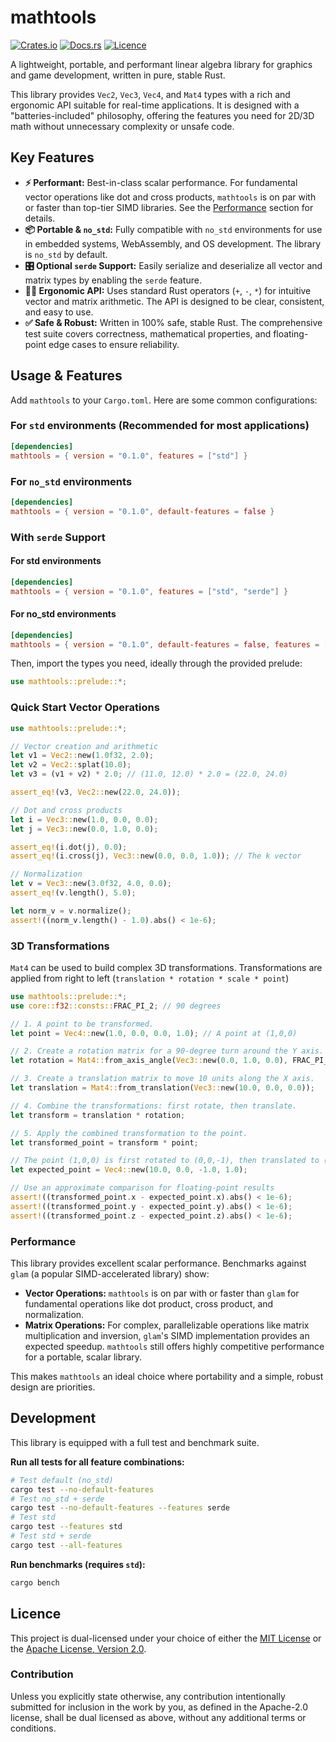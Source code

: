 # mathtools

<!--
-->

[![Crates.io](https://img.shields.io/crates/v/mathtools.svg)](https://crates.io/crates/mathtools)
[![Docs.rs](https://docs.rs/mathtools/badge.svg)](https://docs.rs/mathtools)
[![Licence](https://img.shields.io/badge/license-MIT%2FApache--2.0-blue.svg)](#licence)

<!--
[![CI](https://github.com/willmccallion/mathtools/actions/workflows/ci.yml/badge.svg)](https://github.com/willmccallion/mathtools/actions/workflows/ci.yml)
-->

A lightweight, portable, and performant linear algebra library for graphics and game development, written in pure, stable Rust.

This library provides `Vec2`, `Vec3`, `Vec4`, and `Mat4` types with a rich and ergonomic API suitable for real-time applications. It is designed with a "batteries-included" philosophy, offering the features you need for 2D/3D math without unnecessary complexity or unsafe code.

## Key Features

* **⚡ Performant:** Best-in-class scalar performance. For fundamental vector operations like dot and cross products, `mathtools` is on par with or faster than top-tier SIMD libraries. See the [Performance](#performance) section for details.
* **📦 Portable & `no_std`:** Fully compatible with `no_std` environments for use in embedded systems, WebAssembly, and OS development. The library is `no_std` by default.
* **🎛️ Optional `serde` Support:** Easily serialize and deserialize all vector and matrix types by enabling the `serde` feature.
* **🧑‍💻 Ergonomic API:** Uses standard Rust operators (`+`, `-`, `*`) for intuitive vector and matrix arithmetic. The API is designed to be clear, consistent, and easy to use.
* **✅ Safe & Robust:** Written in 100% safe, stable Rust. The comprehensive test suite covers correctness, mathematical properties, and floating-point edge cases to ensure reliability.

## Usage & Features

Add `mathtools` to your `Cargo.toml`. Here are some common configurations:

### For `std` environments (Recommended for most applications)

```toml
[dependencies]
mathtools = { version = "0.1.0", features = ["std"] }
```

### For `no_std` environments

```toml
[dependencies]
mathtools = { version = "0.1.0", default-features = false }
```

### With `serde` Support

#### For std environments

```toml
[dependencies]
mathtools = { version = "0.1.0", features = ["std", "serde"] }
```

#### For no\_std environments

```toml
[dependencies]
mathtools = { version = "0.1.0", default-features = false, features = ["serde"] }
```

Then, import the types you need, ideally through the provided prelude:

```rust
use mathtools::prelude::*;
```

### Quick Start Vector Operations

```rust
use mathtools::prelude::*;

// Vector creation and arithmetic
let v1 = Vec2::new(1.0f32, 2.0);
let v2 = Vec2::splat(10.0);
let v3 = (v1 + v2) * 2.0; // (11.0, 12.0) * 2.0 = (22.0, 24.0)

assert_eq!(v3, Vec2::new(22.0, 24.0));

// Dot and cross products
let i = Vec3::new(1.0, 0.0, 0.0);
let j = Vec3::new(0.0, 1.0, 0.0);

assert_eq!(i.dot(j), 0.0);
assert_eq!(i.cross(j), Vec3::new(0.0, 0.0, 1.0)); // The k vector

// Normalization
let v = Vec3::new(3.0f32, 4.0, 0.0);
assert_eq!(v.length(), 5.0);

let norm_v = v.normalize();
assert!((norm_v.length() - 1.0).abs() < 1e-6);
```

### 3D Transformations

`Mat4` can be used to build complex 3D transformations. Transformations are applied from right to left (`translation * rotation * scale * point`)

```rust
use mathtools::prelude::*;
use core::f32::consts::FRAC_PI_2; // 90 degrees

// 1. A point to be transformed.
let point = Vec4::new(1.0, 0.0, 0.0, 1.0); // A point at (1,0,0)

// 2. Create a rotation matrix for a 90-degree turn around the Y axis.
let rotation = Mat4::from_axis_angle(Vec3::new(0.0, 1.0, 0.0), FRAC_PI_2);

// 3. Create a translation matrix to move 10 units along the X axis.
let translation = Mat4::from_translation(Vec3::new(10.0, 0.0, 0.0));

// 4. Combine the transformations: first rotate, then translate.
let transform = translation * rotation;

// 5. Apply the combined transformation to the point.
let transformed_point = transform * point;

// The point (1,0,0) is first rotated to (0,0,-1), then translated to (10,0,-1).
let expected_point = Vec4::new(10.0, 0.0, -1.0, 1.0);

// Use an approximate comparison for floating-point results
assert!((transformed_point.x - expected_point.x).abs() < 1e-6);
assert!((transformed_point.y - expected_point.y).abs() < 1e-6);
assert!((transformed_point.z - expected_point.z).abs() < 1e-6);
```

### Performance

This library provides excellent scalar performance. Benchmarks against `glam` (a popular SIMD-accelerated library) show:

* **Vector Operations:** `mathtools` is on par with or faster than `glam` for fundamental operations like dot product, cross product, and normalization.
* **Matrix Operations:** For complex, parallelizable operations like matrix multiplication and inversion, `glam`'s SIMD implementation provides an expected speedup. `mathtools` still offers highly competitive performance for a portable, scalar library.

This makes `mathtools` an ideal choice where portability and a simple, robust design are priorities.

## Development

This library is equipped with a full test and benchmark suite.

**Run all tests for all feature combinations:**

```bash
# Test default (no_std)
cargo test --no-default-features
# Test no_std + serde
cargo test --no-default-features --features serde
# Test std
cargo test --features std
# Test std + serde
cargo test --all-features
```

**Run benchmarks (requires `std`):**

```bash
cargo bench
```

## Licence

This project is dual-licensed under your choice of either the [MIT License](https://github.com/willmccallion/mathtools/blob/main/LICENCE-MIT) or the [Apache License, Version 2.0](https://github.com/willmccallion/mathtools/blob/main/LICENCE-APACHE).

### Contribution

Unless you explicitly state otherwise, any contribution intentionally submitted for inclusion in the work by you, as defined in the Apache-2.0 license, shall be dual licensed as above, without any additional terms or conditions.

